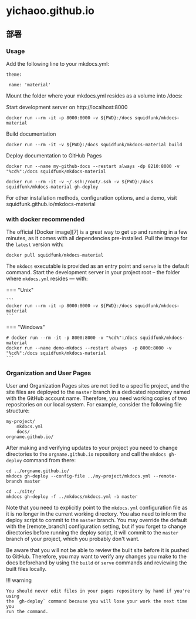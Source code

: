 # yichaoo.github.io

## 部署

### **Usage**

Add the following line to your mkdocs.yml:

```
theme:

 name: 'material'
```

Mount the folder where your mkdocs.yml resides as a volume into /docs:



Start development server on http://localhost:8000



```
docker run --rm -it -p 8000:8000 -v ${PWD}:/docs squidfunk/mkdocs-material
```

Build documentation



```
docker run --rm -it -v ${PWD}:/docs squidfunk/mkdocs-material build
```

Deploy documentation to GitHub Pages

```
docker run --name my-github-docs --restart always -dp 8210:8000 -v "%cd%":/docs squidfunk/mkdocs-material
```

```
docker run --rm -it -v ~/.ssh:/root/.ssh -v ${PWD}:/docs squidfunk/mkdocs-material gh-deploy 
```

For other installation methods, configuration options, and a demo, visit squidfunk.github.io/mkdocs-material

### with docker recommended

The official [Docker image][7] is a great way to get up and running in a few
minutes, as it comes with all dependencies pre-installed. Pull the image for the 
`latest` version with:

```
docker pull squidfunk/mkdocs-material
```

The `mkdocs` executable is provided as an entry point and `serve` is the default
command. Start the development server in your project root – the folder where
`mkdocs.yml` resides — with:

=== "Unix"

    ```
    docker run --rm -it -p 8000:8000 -v ${PWD}:/docs squidfunk/mkdocs-material
    ```

=== "Windows"


    # docker run --rm -it -p 8000:8000 -v "%cd%":/docs squidfunk/mkdocs-material  
    docker run --name demo-mkdocs --restart always  -p 8000:8000 -v "%cd%":/docs squidfunk/mkdocs-material 
    ```

### Organization and User Pages

User and Organization Pages sites are not tied to a specific project, and the
site files are deployed to the `master` branch in a dedicated repository named
with the GitHub account name. Therefore, you need working copies of two
repositories on our local system. For example, consider the following file
structure:

```
my-project/
    mkdocs.yml
    docs/
orgname.github.io/
```

After making and verifying updates to your project you need to change
directories to the `orgname.github.io` repository and call the
`mkdocs gh-deploy` command from there:

```
cd ../orgname.github.io/
mkdocs gh-deploy --config-file ../my-project/mkdocs.yml --remote-branch master
```

```
cd ../site/
mkdocs gh-deploy -f ../mkdocs/mkdocs.yml -b master
```
Note that you need to explicitly point to the `mkdocs.yml` configuration file as
it is no longer in the current working directory. You also need to inform the
deploy script to commit to the `master` branch. You may override the default
with the [remote_branch] configuration setting, but if you forget to change
directories before running the deploy script, it will commit to the `master`
branch of your project, which you probably don't want.

Be aware that you will not be able to review the built site before it is pushed
to GitHub. Therefore, you may want to verify any changes you make to the docs
beforehand by using the `build` or `serve` commands and reviewing the built
files locally.

!!! warning

    You should never edit files in your pages repository by hand if you're using
    the `gh-deploy` command because you will lose your work the next time you
    run the command.

